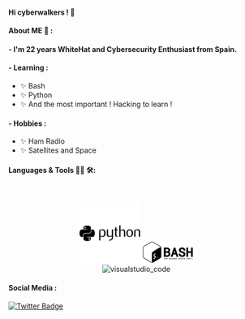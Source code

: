 #### Hi cyberwalkers ! 👋

#### About ME 💬 :

#### - I'm 22 years WhiteHat and Cybersecurity Enthusiast from Spain.

#### - Learning :
- ✨ Bash
- ✨ Python
- ✨ And the most important ! Hacking to learn !

#### - Hobbies : 
- ✨ Ham Radio
- ✨ Satellites and Space

#### Languages & Tools 👨‍💻 🛠:
</br>

<p align="center">

<!-- For more icons please follow  https://github.com/MikeCodesDotNET/ColoredBadges -->
<img src="https://github.com/Xx-Ashutosh-xX/Xx-Ashutosh-xX/blob/master/assets/icons/python.png" alt="python" width="120" hight="50">
<img src="https://github.com/Xx-Ashutosh-xX/Xx-Ashutosh-xX/blob/master/assets/icons/bash.png" alt="bash" width="100" hight="50">
</br>
<img src="https://github.com/Xx-Ashutosh-xX/Xx-Ashutosh-xX/blob/master/assets/icons/visualstudio_code.png" alt="visualstudio_code" width="240" hight="50">

#### Social Media :
[![Twitter Badge](https://img.shields.io/badge/-@syztem4our666-1ca0f1?style=flat-square&labelColor=1ca0f1&logo=twitter&logoColor=white&link=https://twitter.com/syztem4our666)](https://twitter.com/syztem4our666)

